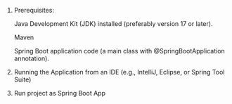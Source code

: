 1. Prerequisites:
   
   Java Development Kit (JDK) installed (preferably version 17 or later).

   Maven

   Spring Boot application code (a main class with @SpringBootApplication annotation).

2. Running the Application from an IDE (e.g., IntelliJ, Eclipse, or Spring Tool Suite)
   
3. Run project as Spring Boot App
